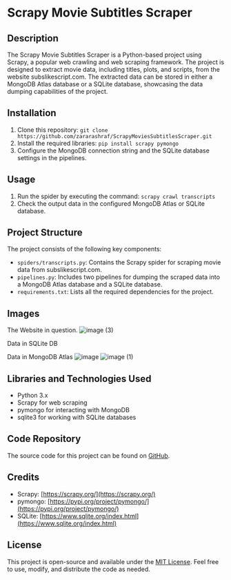 # Scrapy Movie Subtitles Scraper

## Description
The Scrapy Movie Subtitles Scraper is a Python-based project using Scrapy, a popular web crawling and web scraping framework. The project is designed to extract movie data, including titles, plots, and scripts, from the website subslikescript.com. The extracted data can be stored in either a MongoDB Atlas database or a SQLite database, showcasing the data dumping capabilities of the project.

## Installation
1. Clone this repository: `git clone https://github.com/zararashraf/ScrapyMoviesSubtitlesScraper.git`
2. Install the required libraries: `pip install scrapy pymongo`
3. Configure the MongoDB connection string and the SQLite database settings in the pipelines.

## Usage
1. Run the spider by executing the command: `scrapy crawl transcripts`
2. Check the output data in the configured MongoDB Atlas or SQLite database.

## Project Structure
The project consists of the following key components:

- `spiders/transcripts.py`: Contains the Scrapy spider for scraping movie data from subslikescript.com.
- `pipelines.py`: Includes two pipelines for dumping the scraped data into a MongoDB Atlas database and a SQLite database.
- `requirements.txt`: Lists all the required dependencies for the project.

## Images
The Website in question.
![image (3)](https://github.com/zararashraf/ScrapyMoviesSubtitlesScraper/assets/36181292/199acda7-c2e9-45cd-8ac5-44bbb4a1bbf6)

Data in SQLite DB


Data in MongoDB Atlas
![image](https://github.com/zararashraf/ScrapyMoviesSubtitlesScraper/assets/36181292/4adcf6db-3004-485c-8695-9846101e1e86)
![image (1)](https://github.com/zararashraf/ScrapyMoviesSubtitlesScraper/assets/36181292/477a0458-cef6-4f6e-a8f7-8744a666f7c9)


## Libraries and Technologies Used
- Python 3.x
- Scrapy for web scraping
- pymongo for interacting with MongoDB
- sqlite3 for working with SQLite databases

## Code Repository
The source code for this project can be found on [GitHub](https://github.com/zararashraf/ScrapyMoviesSubtitlesScraper).

## Credits
- Scrapy: [https://scrapy.org/](https://scrapy.org/)
- pymongo: [https://pypi.org/project/pymongo/](https://pypi.org/project/pymongo/)
- SQLite: [https://www.sqlite.org/index.html](https://www.sqlite.org/index.html)

## License
This project is open-source and available under the [MIT License](https://opensource.org/licenses/MIT). Feel free to use, modify, and distribute the code as needed.
